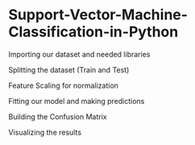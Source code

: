 # Support-Vector-Machine-Classification-in-Python

Importing our dataset and needed libraries

Splitting the dataset (Train and Test)

Feature Scaling for normalization

Fitting our model and making predictions

Building the Confusion Matrix

Visualizing the results
